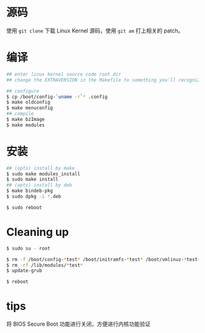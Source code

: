 # 源码

使用 `git clone` 下载 Linux Kernel 源码，使用 `git am` 打上相关的 patch。

# 编译

```bash
## enter linux kernel source code root dir
## change the EXTRAVERSION in the Makefile to something you'll recognize later.

## configure
$ cp /boot/config-`uname -r`* .config
$ make oldconfig
$ make menuconfig
## compile
$ make bzImage
$ make modules
```

# 安装

```bash
## (opts) install by make
$ sudo make modules_install
$ sudo make install
## (opts) install by deb
$ make bindeb-pkg
$ sudo dpkg -i *.deb

$ sudo reboot
```

# Cleaning up

```bash
$ sudo su - root

$ rm -f /boot/config-*test* /boot/initramfs-*test* /boot/vmlinuz-*test* /boot/System.map-*test*
$ rm -rf /lib/modules/*test*
$ update-grub

$ reboot
```

# tips

将 BIOS Secure Boot 功能进行关闭，方便进行内核功能验证
